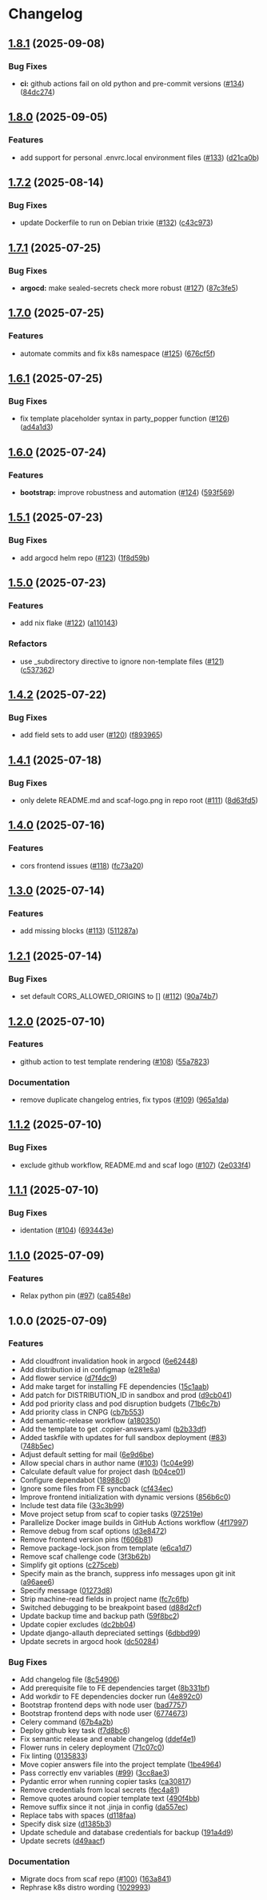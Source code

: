 # Changelog

## [1.8.1](https://github.com/sixfeetup/scaf-fullstack-template/compare/v1.8.0...v1.8.1) (2025-09-08)

### Bug Fixes

* **ci:** github actions fail on old python and pre-commit versions ([#134](https://github.com/sixfeetup/scaf-fullstack-template/issues/134)) ([84dc274](https://github.com/sixfeetup/scaf-fullstack-template/commit/84dc274ab8ae3b60e14798cdfb64e874228ec38b))

## [1.8.0](https://github.com/sixfeetup/scaf-fullstack-template/compare/v1.7.2...v1.8.0) (2025-09-05)

### Features

* add support for personal .envrc.local environment files ([#133](https://github.com/sixfeetup/scaf-fullstack-template/issues/133)) ([d21ca0b](https://github.com/sixfeetup/scaf-fullstack-template/commit/d21ca0b18a6dbb03274b2330ccbe775f706e174d))

## [1.7.2](https://github.com/sixfeetup/scaf-fullstack-template/compare/v1.7.1...v1.7.2) (2025-08-14)

### Bug Fixes

* update Dockerfile to run on Debian trixie ([#132](https://github.com/sixfeetup/scaf-fullstack-template/issues/132)) ([c43c973](https://github.com/sixfeetup/scaf-fullstack-template/commit/c43c973a4aa1344eee4c39ea2d1d7229ea077c48))

## [1.7.1](https://github.com/sixfeetup/scaf-fullstack-template/compare/v1.7.0...v1.7.1) (2025-07-25)

### Bug Fixes

* **argocd:** make sealed-secrets check more robust ([#127](https://github.com/sixfeetup/scaf-fullstack-template/issues/127)) ([87c3fe5](https://github.com/sixfeetup/scaf-fullstack-template/commit/87c3fe54a242bde00fd00e14ed25a34c14374807))

## [1.7.0](https://github.com/sixfeetup/scaf-fullstack-template/compare/v1.6.1...v1.7.0) (2025-07-25)

### Features

* automate commits and fix k8s namespace ([#125](https://github.com/sixfeetup/scaf-fullstack-template/issues/125)) ([676cf5f](https://github.com/sixfeetup/scaf-fullstack-template/commit/676cf5f550b19a9ef408842d127c2b2465d13ccd))

## [1.6.1](https://github.com/sixfeetup/scaf-fullstack-template/compare/v1.6.0...v1.6.1) (2025-07-25)

### Bug Fixes

* fix template placeholder syntax in party_popper function ([#126](https://github.com/sixfeetup/scaf-fullstack-template/issues/126)) ([ad4a1d3](https://github.com/sixfeetup/scaf-fullstack-template/commit/ad4a1d3d7cd3e776f8f8c8544ee00e4f8fb7bfcb))

## [1.6.0](https://github.com/sixfeetup/scaf-fullstack-template/compare/v1.5.1...v1.6.0) (2025-07-24)

### Features

* **bootstrap:** improve robustness and automation ([#124](https://github.com/sixfeetup/scaf-fullstack-template/issues/124)) ([593f569](https://github.com/sixfeetup/scaf-fullstack-template/commit/593f569252d543d86b0241e511fe94fb100738e0))

## [1.5.1](https://github.com/sixfeetup/scaf-fullstack-template/compare/v1.5.0...v1.5.1) (2025-07-23)

### Bug Fixes

* add argocd helm repo ([#123](https://github.com/sixfeetup/scaf-fullstack-template/issues/123)) ([1f8d59b](https://github.com/sixfeetup/scaf-fullstack-template/commit/1f8d59b4c32b8df9cf98fd2cdd6488da7d4d5c30))

## [1.5.0](https://github.com/sixfeetup/scaf-fullstack-template/compare/v1.4.2...v1.5.0) (2025-07-23)

### Features

* add nix flake ([#122](https://github.com/sixfeetup/scaf-fullstack-template/issues/122)) ([a110143](https://github.com/sixfeetup/scaf-fullstack-template/commit/a110143dd1604965c993e150419296095e49fb16))

### Refactors

* use _subdirectory directive to ignore non-template files ([#121](https://github.com/sixfeetup/scaf-fullstack-template/issues/121)) ([c537362](https://github.com/sixfeetup/scaf-fullstack-template/commit/c53736264347af2bba5b3e801883f05a85642d41))

## [1.4.2](https://github.com/sixfeetup/scaf-fullstack-template/compare/v1.4.1...v1.4.2) (2025-07-22)

### Bug Fixes

* add field sets to add user ([#120](https://github.com/sixfeetup/scaf-fullstack-template/issues/120)) ([f893965](https://github.com/sixfeetup/scaf-fullstack-template/commit/f893965f65285775aa8bb070f201d150236842af))

## [1.4.1](https://github.com/sixfeetup/scaf-fullstack-template/compare/v1.4.0...v1.4.1) (2025-07-18)

### Bug Fixes

* only delete README.md and scaf-logo.png in repo root ([#111](https://github.com/sixfeetup/scaf-fullstack-template/issues/111)) ([8d63fd5](https://github.com/sixfeetup/scaf-fullstack-template/commit/8d63fd5c200d7df8f010fc3a3f33050a659905fd))

## [1.4.0](https://github.com/sixfeetup/scaf-fullstack-template/compare/v1.3.0...v1.4.0) (2025-07-16)

### Features

* cors frontend issues ([#118](https://github.com/sixfeetup/scaf-fullstack-template/issues/118)) ([fc73a20](https://github.com/sixfeetup/scaf-fullstack-template/commit/fc73a201770a2f4f862e17b92313aa9125336120))

## [1.3.0](https://github.com/sixfeetup/scaf-fullstack-template/compare/v1.2.1...v1.3.0) (2025-07-14)

### Features

* add missing blocks ([#113](https://github.com/sixfeetup/scaf-fullstack-template/issues/113)) ([511287a](https://github.com/sixfeetup/scaf-fullstack-template/commit/511287abf66f04190d9d7834e8b63d367f54c7de))

## [1.2.1](https://github.com/sixfeetup/scaf-fullstack-template/compare/v1.2.0...v1.2.1) (2025-07-14)

### Bug Fixes

* set default CORS_ALLOWED_ORIGINS to [] ([#112](https://github.com/sixfeetup/scaf-fullstack-template/issues/112)) ([90a74b7](https://github.com/sixfeetup/scaf-fullstack-template/commit/90a74b73e50873dc6fef28b6563ee8d1b1bdfa13))

## [1.2.0](https://github.com/sixfeetup/scaf-fullstack-template/compare/v1.1.2...v1.2.0) (2025-07-10)

### Features

* github action to test template rendering ([#108](https://github.com/sixfeetup/scaf-fullstack-template/issues/108)) ([55a7823](https://github.com/sixfeetup/scaf-fullstack-template/commit/55a7823d0a75ce1506df99adf73b4b8f7a8d8a4a))

### Documentation

* remove duplicate changelog entries, fix typos ([#109](https://github.com/sixfeetup/scaf-fullstack-template/issues/109)) ([965a1da](https://github.com/sixfeetup/scaf-fullstack-template/commit/965a1dab2085cf4f23095f1d0a3e0a1c89433e82))

## [1.1.2](https://github.com/sixfeetup/scaf-fullstack-template/compare/v1.1.1...v1.1.2) (2025-07-10)

### Bug Fixes

* exclude github workflow, README.md and scaf logo ([#107](https://github.com/sixfeetup/scaf-fullstack-template/issues/107)) ([2e033f4](https://github.com/sixfeetup/scaf-fullstack-template/commit/2e033f4c800c3e4853e7193245e5e2776aa230df))

## [1.1.1](https://github.com/sixfeetup/scaf-fullstack-template/compare/v1.1.0...v1.1.1) (2025-07-10)

### Bug Fixes

* identation ([#104](https://github.com/sixfeetup/scaf-fullstack-template/issues/104)) ([693443e](https://github.com/sixfeetup/scaf-fullstack-template/commit/693443ed01d3d470ac2d2ef6dd1eda3c27f4e730))

## [1.1.0](https://github.com/sixfeetup/scaf-fullstack-template/compare/v1.0.0...v1.1.0) (2025-07-09)

### Features

- Relax python pin ([#97](https://github.com/sixfeetup/scaf-fullstack-template/issues/97)) ([ca8548e](https://github.com/sixfeetup/scaf-fullstack-template/commit/ca8548e05d87e70a4c6138735ba8decdf7468f81))

## 1.0.0 (2025-07-09)

### Features

- Add cloudfront invalidation hook in argocd ([6e62448](https://github.com/sixfeetup/scaf-fullstack-template/commit/6e624485400e5289d9460dee39a1adab72585c46))
- Add distribution id in configmap ([e281e8a](https://github.com/sixfeetup/scaf-fullstack-template/commit/e281e8abeea2399ee62069ea5ac9a1ce8b2c4463))
- Add flower service ([d7f4dc9](https://github.com/sixfeetup/scaf-fullstack-template/commit/d7f4dc977716e27bd2a536fef2f4e08bdea51f01))
- Add make target for installing FE dependencies ([15c1aab](https://github.com/sixfeetup/scaf-fullstack-template/commit/15c1aabca6cc9ffc9df12a92c96ead425ea558bf))
- Add patch for DISTRIBUTION_ID in sandbox and prod ([d9cb041](https://github.com/sixfeetup/scaf-fullstack-template/commit/d9cb0418e11f213bd65a7b738780c9d19d71cf95))
- Add pod priority class and pod disruption budgets ([71b6c7b](https://github.com/sixfeetup/scaf-fullstack-template/commit/71b6c7b44306215bf6f601e0ed3939659148b234))
- Add priority class in CNPG ([cb7b553](https://github.com/sixfeetup/scaf-fullstack-template/commit/cb7b5538bd56e6c96c3bb6cdb1aa7b69f1883649))
- Add semantic-release workflow ([a180350](https://github.com/sixfeetup/scaf-fullstack-template/commit/a180350394345b67b75cab648ecc670d4660af06))
- Add the template to get .copier-answers.yaml ([b2b33df](https://github.com/sixfeetup/scaf-fullstack-template/commit/b2b33dfb3766aa657b1fbd172a52ad83062f5ead))
- Added taskfile with updates for full sandbox deployment ([#83](https://github.com/sixfeetup/scaf-fullstack-template/issues/83)) ([748b5ec](https://github.com/sixfeetup/scaf-fullstack-template/commit/748b5ec18d006f1e146f25d9d9216e8223415cab))
- Adjust default setting for mail ([6e9d6be](https://github.com/sixfeetup/scaf-fullstack-template/commit/6e9d6be101872ddf1b4dbfe22bb677edfb439d5d))
- Allow special chars in author name ([#103](https://github.com/sixfeetup/scaf-fullstack-template/issues/103)) ([1c04e99](https://github.com/sixfeetup/scaf-fullstack-template/commit/1c04e99501085c7c13a9ac77ab2c1e168ecc6e13))
- Calculate default value for project dash ([b04ce01](https://github.com/sixfeetup/scaf-fullstack-template/commit/b04ce016206fb9ea97cc1d8b8dc7eeefd3878609))
- Configure dependabot ([18988c0](https://github.com/sixfeetup/scaf-fullstack-template/commit/18988c0cf4964e0fcc22a0eb6a7fd7751bf1fdb6))
- Ignore some files from FE syncback ([cf434ec](https://github.com/sixfeetup/scaf-fullstack-template/commit/cf434ec3f3ce970d6a744773a956514fc0df3b7e))
- Improve frontend initialization with dynamic versions ([856b6c0](https://github.com/sixfeetup/scaf-fullstack-template/commit/856b6c087599912ab33e0012216036ab920f61f7))
- Include test data file ([33c3b99](https://github.com/sixfeetup/scaf-fullstack-template/commit/33c3b99b37afb15e9a0eac324874d511a78b60eb))
- Move project setup from scaf to copier tasks ([972519e](https://github.com/sixfeetup/scaf-fullstack-template/commit/972519e1efc2fb0c4515041dd2b6a7bc69066ace))
- Parallelize Docker image builds in GitHub Actions workflow ([4f17997](https://github.com/sixfeetup/scaf-fullstack-template/commit/4f17997bef35d2dbc44dfafce2a61b2c55922cb2))
- Remove debug from scaf options ([d3e8472](https://github.com/sixfeetup/scaf-fullstack-template/commit/d3e8472373cc1804875ee0a458ab747879ca0fc9))
- Remove frontend version pins ([f606b81](https://github.com/sixfeetup/scaf-fullstack-template/commit/f606b818c509af5e3ed4cf8910518d543be7901f))
- Remove package-lock.json from template ([e6ca1d7](https://github.com/sixfeetup/scaf-fullstack-template/commit/e6ca1d7140e2fdb6d3ef4373783f74fde88cdcf8))
- Remove scaf challenge code ([3f3b62b](https://github.com/sixfeetup/scaf-fullstack-template/commit/3f3b62be9f87272e1e1ac34a6260838549db26f8))
- Simplify git options ([c275ceb](https://github.com/sixfeetup/scaf-fullstack-template/commit/c275ceb3d70e0b2ca2efd5ef30949fefbf3915ee))
- Specify main as the branch, suppress info messages upon git init ([a96aee6](https://github.com/sixfeetup/scaf-fullstack-template/commit/a96aee66db8801b915e3c7050e1d6a71a5d2e957))
- Specify message ([01273d8](https://github.com/sixfeetup/scaf-fullstack-template/commit/01273d8f474f6f5485146f1f114f0b1e7f6816d5))
- Strip machine-read fields in project name ([fc7c6fb](https://github.com/sixfeetup/scaf-fullstack-template/commit/fc7c6fb53d486a324aeba720921b0f347be6cdbb))
- Switched debugging to be breakpoint based ([d88d2cf](https://github.com/sixfeetup/scaf-fullstack-template/commit/d88d2cf2bf4479b9d61f72e000b2be932618773f))
- Update backup time and backup path ([59f8bc2](https://github.com/sixfeetup/scaf-fullstack-template/commit/59f8bc238559b3d102dee815f7fb9a240dcefb98))
- Update copier excludes ([dc2bb04](https://github.com/sixfeetup/scaf-fullstack-template/commit/dc2bb0486ffe3b211f453f9f2541fae6393136af))
- Update django-allauth depreciated settings ([6dbbd99](https://github.com/sixfeetup/scaf-fullstack-template/commit/6dbbd99bf5695ff76f4ef04b6239bbb1582dd52a))
- Update secrets in argocd hook ([dc50284](https://github.com/sixfeetup/scaf-fullstack-template/commit/dc502842751a70ca66677bdd86c26605e23fd72e))

### Bug Fixes

- Add changelog file ([8c54906](https://github.com/sixfeetup/scaf-fullstack-template/commit/8c54906211b9ee6b298ed2e500880193ebdcdc35))
- Add prerequisite file to FE dependencies target ([8b331bf](https://github.com/sixfeetup/scaf-fullstack-template/commit/8b331bf679baaf75a7fbe313727870b3c0ab003a))
- Add workdir to FE dependencies docker run ([4e892c0](https://github.com/sixfeetup/scaf-fullstack-template/commit/4e892c094e2652997ed0aff5f36b3c60b1dd7583))
- Bootstrap frontend deps with node user ([bad7757](https://github.com/sixfeetup/scaf-fullstack-template/commit/bad7757cd1de63d94bbbc3fc9fafd45be86d5199))
- Bootstrap frontend deps with node user ([6774673](https://github.com/sixfeetup/scaf-fullstack-template/commit/6774673111ed4a517e12c9e3fb8111b11960ce0e))
- Celery command ([67b4a2b](https://github.com/sixfeetup/scaf-fullstack-template/commit/67b4a2ba3f44e21162ec8f0f34a127c048be3056))
- Deploy github key task ([f7d8bc6](https://github.com/sixfeetup/scaf-fullstack-template/commit/f7d8bc60b53b42eba921ddc1e23d47e7e85dca3c))
- Fix semantic release and enable changelog ([ddef4e1](https://github.com/sixfeetup/scaf-fullstack-template/commit/ddef4e1a490f951c04014dd48b77eb2e2d38e214))
- Flower runs in celery deployment ([71c07c0](https://github.com/sixfeetup/scaf-fullstack-template/commit/71c07c0fd0c7d030d66bce89b74d92f9c34fc68a))
- Fix linting ([0135833](https://github.com/sixfeetup/scaf-fullstack-template/commit/013583329ea93483912ee670cfbfc64226020703))
- Move copier answers file into the project template ([1be4964](https://github.com/sixfeetup/scaf-fullstack-template/commit/1be49642b202f89af845ad54e3b4b49a1dba732e))
- Pass correctly env variables ([#99](https://github.com/sixfeetup/scaf-fullstack-template/issues/99)) ([3cc8ae3](https://github.com/sixfeetup/scaf-fullstack-template/commit/3cc8ae3cd0a04ee3f4d8fef608e20f0863f521ea))
- Pydantic error when running copier tasks ([ca30817](https://github.com/sixfeetup/scaf-fullstack-template/commit/ca308174566e1e5583638c88001332ebc5fbd068))
- Remove credentials from local secrets ([fec4a81](https://github.com/sixfeetup/scaf-fullstack-template/commit/fec4a811ab8c9fa8a2c60db5c8a4c06c55e0f2e0))
- Remove quotes around copier template text ([490f4bb](https://github.com/sixfeetup/scaf-fullstack-template/commit/490f4bb99d187954f3f8ae94a7f8a4032c8e3d4e))
- Remove suffix since it not .jinja in config ([da557ec](https://github.com/sixfeetup/scaf-fullstack-template/commit/da557ecc13032f7e9d4d704b189be89c6008c75d))
- Replace tabs with spaces ([d118faa](https://github.com/sixfeetup/scaf-fullstack-template/commit/d118faa90ba365fffe02943626a3fececbd29271))
- Specify disk size ([d1385b3](https://github.com/sixfeetup/scaf-fullstack-template/commit/d1385b3224f4f820cb5abb6ae7f2bb113c736fea))
- Update schedule and database credentials for backup ([191a4d9](https://github.com/sixfeetup/scaf-fullstack-template/commit/191a4d9a5125356cfaa08f6deee32ab78b997889))
- Update secrets ([d49aacf](https://github.com/sixfeetup/scaf-fullstack-template/commit/d49aacf2f51ea9c2091b33d5f30e6713bad2c439))

### Documentation

- Migrate docs from scaf repo ([#100](https://github.com/sixfeetup/scaf-fullstack-template/issues/100)) ([163a841](https://github.com/sixfeetup/scaf-fullstack-template/commit/163a841057349306f9f57c209fc1df099cb7594e))
- Rephrase k8s distro wording ([1029993](https://github.com/sixfeetup/scaf-fullstack-template/commit/1029993636ccf0dde9fc268f6beab27481f3f00b))
